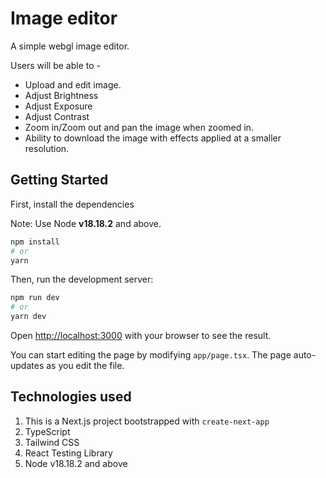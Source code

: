 # Image editor
A simple webgl image editor.

Users will be able to -
* Upload and edit image.
* Adjust Brightness
* Adjust Exposure
* Adjust Contrast
* Zoom in/Zoom out and pan the image when zoomed in.
* Ability to download the image with effects applied at a smaller resolution.

## Getting Started

First, install the dependencies

Note: Use Node **v18.18.2** and above.

```bash
npm install
# or
yarn
```

Then, run the development server:

```bash
npm run dev
# or
yarn dev
```

Open [http://localhost:3000](http://localhost:3000) with your browser to see the result.

You can start editing the page by modifying `app/page.tsx`. The page auto-updates as you edit the file.




## Technologies used

1. This is a Next.js project bootstrapped with `create-next-app`
2. TypeScript
3. Tailwind CSS
4. React Testing Library
5. Node v18.18.2 and above






